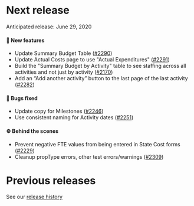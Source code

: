# Next release

Anticipated release: June 29, 2020

#### 🚀 New features

- Update Summary Budget Table ([#2290])
- Update Actual Costs page to use "Actual Expenditures" ([#2291])
- Build the "Summary Budget by Activity" table to see staffing across all activities and not just by activity ([#2170])
- Add an “Add another activity” button to the last page of the last activity ([#2282])

#### 🐛 Bugs fixed

- Update copy for Milestones ([#2246])
- Use consistent naming for Activity dates ([#2251])

#### ⚙️ Behind the scenes

- Prevent negative FTE values from being entered in State Cost forms ([#2229])
- Cleanup propType errors, other test errors/warnings ([#2309])

# Previous releases

See our [release history](https://github.com/18F/cms-hitech-apd/releases)

[#2229]: https://github.com/18F/cms-hitech-apd/issues/2229
[#2246]: https://github.com/18F/cms-hitech-apd/issues/2246
[#2251]: https://github.com/18F/cms-hitech-apd/issues/2251
[#2290]: https://github.com/18F/cms-hitech-apd/issues/2290
[#2309]: https://github.com/18F/cms-hitech-apd/issues/2309
[#2291]: https://github.com/18F/cms-hitech-apd/issues/2291
[#2170]: https://github.com/18F/cms-hitech-apd/issues/2170
[#2282]: https://github.com/18F/cms-hitech-apd/issues/2282
